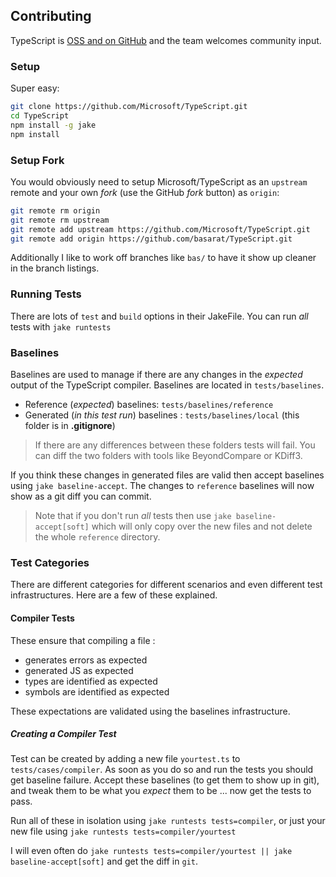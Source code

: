 ## Contributing

TypeScript is [OSS and on GitHub](https://github.com/Microsoft/TypeScript) and the team welcomes community input.

### Setup
Super easy:

```bash
git clone https://github.com/Microsoft/TypeScript.git
cd TypeScript
npm install -g jake
npm install
```

### Setup Fork
You would obviously need to setup Microsoft/TypeScript as an `upstream` remote and your own *fork* (use the GitHub *fork* button) as `origin`:

```bash
git remote rm origin
git remote rm upstream
git remote add upstream https://github.com/Microsoft/TypeScript.git
git remote add origin https://github.com/basarat/TypeScript.git
```
Additionally I like to work off branches like `bas/` to have it show up cleaner in the branch listings.

### Running Tests
There are lots of `test` and `build` options in their JakeFile. You can run *all* tests with `jake runtests`

### Baselines
Baselines are used to manage if there are any changes in the *expected* output of the TypeScript compiler. Baselines are located in `tests/baselines`.

* Reference (*expected*) baselines: `tests/baselines/reference`
* Generated (*in this test run*) baselines : `tests/baselines/local` (this folder is in **.gitignore**)

> If there are any differences between these folders tests will fail. You can diff the two folders with tools like BeyondCompare or KDiff3.

If you think these changes in generated files are valid then accept baselines using `jake baseline-accept`. The changes to `reference` baselines will now show as a git diff you can commit.

> Note that if you don't run *all* tests then use `jake baseline-accept[soft]` which will only copy over the new files and not delete the whole `reference` directory.

### Test Categories

There are different categories for different scenarios and even different test infrastructures. Here are a few of these explained.

#### Compiler Tests

These ensure that compiling a file :

* generates errors as expected
* generated JS as expected
* types are identified as expected
* symbols are identified as expected

These expectations are validated using the baselines infrastructure.

##### Creating a Compiler Test
Test can be created by adding a new file `yourtest.ts` to `tests/cases/compiler`. As soon as you do so and run the tests you should get baseline failure. Accept these baselines (to get them to show up in git), and tweak them to be what you *expect* them to be ... now get the tests to pass.

Run all of these in isolation using `jake runtests tests=compiler`, or just your new file using `jake runtests tests=compiler/yourtest`

I will even often do `jake runtests tests=compiler/yourtest || jake baseline-accept[soft]` and get the diff in `git`.
